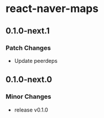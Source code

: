 # react-naver-maps

## 0.1.0-next.1

### Patch Changes

- Update peerdeps

## 0.1.0-next.0

### Minor Changes

- release v0.1.0
